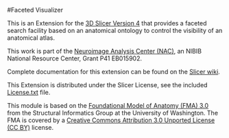 #Faceted Visualizer

This is an Extension for the [3D Slicer Version 4][Slicer] that provides a faceted search facility based on an anatomical ontology to control the visibility of an anatomical atlas. 

This work is part of the [Neuroimage Analysis Center (NAC)][NAC], an NIBIB National Resource Center, Grant P41 EB015902.

Complete documentation for this extension can be found on the [Slicer wiki][FacetedVisualizer]. 

This Extension is distributed under the Slicer License, see the included [License.txt][License] file.

This module is based on the [Foundational Model of Anatomy (FMA) 3.0][FMA] from the Structural Informatics Group at the University of Washington. The FMA is covered by a [Creative Commons Attribution 3.0 Unported License (CC BY)][CC] license.

[Slicer]: http://www.slicer.org/
[License]: https://github.com/millerjv/FacetedVisualizer/blob/a4691acfe0ea72e321cbfe8cd3ca588f4f0ecd96/License.txt
[FacetedVisualizer]: http://www.slicer.org/slicerWiki/index.php/Documentation/4.1/Extensions/FacetedVisualizer
[FMA]: http://sig.biostr.washington.edu/projects/fm/
[NAC]: http://nac.spl.harvard.edu/
[CC]: http://creativecommons.org/licenses/by/3.0/